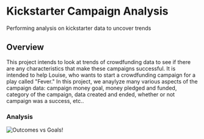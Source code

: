 # Kickstarter Campaign Analysis
Performing analysis on kickstarter data to uncover trends

## Overview
This project intends to look at trends of crowdfunding data to see if there are any characteristics that make these campaigns successful. It is intended to help Louise, who wants to start a crowdfunding campaign for a play called "Fever." In this project, we anaylyze many various aspects of the campaign data: campaign money goal, money pledged and funded, category of the campaign, data created and ended, whether or not campaign was a success, etc.. 

### Analysis 
![Outcomes vs Goals!](/Applications/Resources/KickstarterAnalysis/Outcomes_vs_Goals.png)


